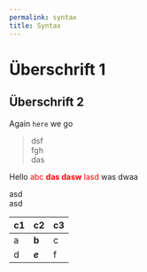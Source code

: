 ```yaml
---
permalink: syntax
title: Syntax
---
```

# Überschrift 1

## Überschrift 2

Again `here` we go

> dsf\
> fgh\
> das

Hello <span style="color: red;">abc **das dasw** lasd</span> was dwaa

asd\
asd

| c1  | c2      | c3  |
| --- | ------- | --- |
| a   | **b**   | c   |
| d   | ***e*** | f   |
